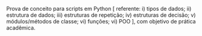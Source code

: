 Prova de conceito para scripts em Python [ referente: i) tipos de dados; ii) estrutura de dados; iii) estruturas de repetição; iv) estruturas de decisão; v) módulos/métodos de classe; vi) funções; vi) POO ], com objetivo de prática acadêmica.
